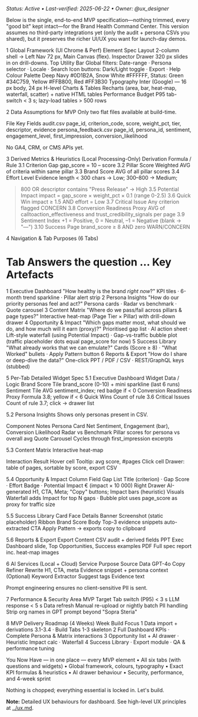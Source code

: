 _Status: Active • Last-verified: 2025-06-22 • Owner: @ux_designer_

Below is the single, end-to-end MVP specification—nothing trimmed, every "good bit" kept intact—for the Brand Health Command Center.
This version assumes no third-party integrations yet (only the audit + persona CSVs you shared), but it preserves the richer UI/UX you want for launch-day demos.

1 Global Framework (UI Chrome & Perf)
Element Spec
Layout 2-column shell → Left Nav 72 px, Main Canvas (flex). Inspector Drawer 320 px slides in on drill-downs.
Top Utility Bar Global filters: Date-range · Persona selector · Locale · Search
Icon buttons: Dark/Light toggle · Export · Help
Colour Palette Deep Navy #0D1B2A, Snow White #FFFFFF, Status: Green #34C759, Yellow #FFB800, Red #FF3B30
Typography Inter (Google) — 16 px body, 24 px H-level
Charts & Tables Recharts (area, bar, heat-map, waterfall, scatter) + native HTML tables
Performance Budget P95 tab-switch < 3 s; lazy-load tables > 500 rows

2 Data Assumptions for MVP
Only two flat files available at build-time.

File Key Fields
audit.csv page_id, criterion_code, score, weight_pct, tier, descriptor, evidence
persona_feedback.csv page_id, persona_id, sentiment, engagement_level, first_impression, conversion_likelihood

No GA4, CRM, or CMS APIs yet.

3 Derived Metrics & Heuristics (Local Processing-Only)
Derivation Formula / Rule
3.1 Criterion Gap gap_score = 10 – score
3.2 Pillar Score Weighted AVG of criteria within same pillar
3.3 Brand Score AVG of all pillar scores
3.4 Effort Level Evidence length < 300 chars → Low;
300–800 → Medium;

> 800 OR descriptor contains "Press Release" → High
> 3.5 Potential Impact impact = gap_score × weight_pct × 0.1 (range 0-2.5)
> 3.6 Quick Win impact ≥ 1.5 AND effort = Low
> 3.7 Critical Issue Any criterion flagged CONCERN
> 3.8 Conversion Readiness Proxy AVG of calltoaction_effectiveness and trust_credibility_signals per page
> 3.9 Sentiment Index +1 = Positive, 0 = Neutral, –1 = Negative (blank → "—")
> 3.10 Success Page brand_score ≥ 8 AND zero WARN/CONCERN

4 Navigation & Tab Purposes (6 Tabs)

# Tab Answers the question … Key Artefacts

1 Executive Dashboard "How healthy is the brand _right now_?" KPI tiles · 6-month trend sparkline · Pillar alert strip
2 Persona Insights "How do our priority personas feel and act?" Persona cards · Radar vs benchmark · Quote carousel
3 Content Matrix "Where do we pass/fail across pillars & page types?" Interactive heat-map (Page Tier × Pillar) with drill-down drawer
4 Opportunity & Impact "Which gaps matter most, what should we do, and how much will it earn (proxy)?" Prioritised gap list · AI action sheet · Lift-style waterfall (using Potential Impact) · Gap-vs-traffic bubble plot (traffic placeholder dots equal page_score for now)
5 Success Library "What already works that we can emulate?" Cards (Score ≥ 8) · "What Worked" bullets · Apply Pattern button
6 Reports & Export "How do I share or deep-dive the data?" One-click PPT / PDF / CSV · REST/GraphQL keys (stubbed)

5 Per-Tab Detailed Widget Spec
5.1 Executive Dashboard
Widget Data / Logic
Brand Score Tile brand_score (0-10) + mini sparkline (last 6 runs)
Sentiment Tile AVG sentiment_index; red badge if < 0
Conversion Readiness Proxy Formula 3.8; yellow if < 6
Quick Wins Count of rule 3.6
Critical Issues Count of rule 3.7; click → drawer list

5.2 Persona Insights
Shows only personas present in CSV.

Component Notes
Persona Card Net Sentiment, Engagement (bar), Conversion Likelihood
Radar vs Benchmark Pillar scores for persona vs overall avg
Quote Carousel Cycles through first_impression excerpts

5.3 Content Matrix
Interactive heat-map

Interaction Result
Hover cell Tooltip: avg score, #pages
Click cell Drawer: table of pages, sortable by score, export CSV

5.4 Opportunity & Impact
Column Field
Gap List Title (criterion) · Gap Score · Effort Badge · Potential Impact € (impact × 10 000)
Right Drawer AI-generated H1, CTA, Meta; "Copy" buttons; Impact bars (heuristic)
Visuals Waterfall adds Impact for top N gaps · Bubble plot uses page_score as proxy for traffic size

5.5 Success Library
Card Face Details
Banner Screenshot (static placeholder)
Ribbon Brand Score
Body Top-3 evidence snippets auto-extracted
CTA Apply Pattern → exports copy to clipboard

5.6 Reports & Export
Export Content
CSV audit + derived fields
PPT Exec Dashboard slide, Top Opportunities, Success examples
PDF Full spec report inc. heat-map images

6 AI Services (Local + Cloud)
Service Purpose Source Data
GPT-4o Copy Refiner Rewrite H1, CTA, meta Evidence snippet + persona context
(Optional) Keyword Extractor Suggest tags Evidence text

Prompt engineering ensures no client-sensitive PII is sent.

7 Performance & Security
Area MVP Target
Tab switch (P95) < 3 s
LLM response < 5 s
Data refresh Manual re-upload or nightly batch
PII handling Strip org names in GPT prompt beyond "Sopra Steria"

8 MVP Delivery Roadmap (4 Weeks)
Week Build Focus
1 Data import + derivations 3.1-3.4 · Build Tabs 1-3 skeleton
2 Full Dashboard KPIs · Complete Persona & Matrix interactions
3 Opportunity list + AI drawer · Heuristic Impact calc · Waterfall
4 Success Library · Export module · QA & performance tuning

You Now Have — in one place — every MVP element
• All six tabs (with questions and widgets)
• Global framework, colours, typography
• Exact KPI formulas & heuristics
• AI drawer behaviour
• Security, performance, and 4-week sprint

Nothing is chopped; everything essential is locked in. Let's build.

**Note:** Detailed UX behaviours for dashboard. See high-level UX principles at [../ux.md](../ux.md).
